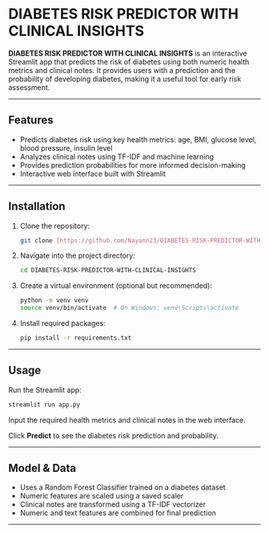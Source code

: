 
# DIABETES RISK PREDICTOR WITH CLINICAL INSIGHTS

**DIABETES RISK PREDICTOR WITH CLINICAL INSIGHTS** is an interactive Streamlit app that predicts the risk of diabetes using both numeric health metrics and clinical notes. It provides users with a prediction and the probability of developing diabetes, making it a useful tool for early risk assessment.

---

## Features

- Predicts diabetes risk using key health metrics: age, BMI, glucose level, blood pressure, insulin level
- Analyzes clinical notes using TF-IDF and machine learning
- Provides prediction probabilities for more informed decision-making
- Interactive web interface built with Streamlit

---

## Installation

1. Clone the repository:
   ```bash
   git clone [https://github.com/Nayann23/DIABETES-RISK-PREDICTOR-WITH-CLINICAL-INSIGHTS.git](https://github.com/Nayann23/DIABETES-RISK-PREDICTOR-WITH-CLINICAL-INSIGHTS.git)

2.  Navigate into the project directory:
    ```bash
    cd DIABETES-RISK-PREDICTOR-WITH-CLINICAL-INSIGHTS
    ```
3.  Create a virtual environment (optional but recommended):
    ```bash
    python -m venv venv
    source venv/bin/activate  # On Windows: venv\Scripts\activate
    ```
4.  Install required packages:
    ```bash
    pip install -r requirements.txt
    ```

-----

## Usage

Run the Streamlit app:

```bash
streamlit run app.py
```

Input the required health metrics and clinical notes in the web interface.

Click **Predict** to see the diabetes risk prediction and probability.

-----

## Model & Data

  - Uses a Random Forest Classifier trained on a diabetes dataset
  - Numeric features are scaled using a saved scaler
  - Clinical notes are transformed using a TF-IDF vectorizer
  - Numeric and text features are combined for final prediction

-----



